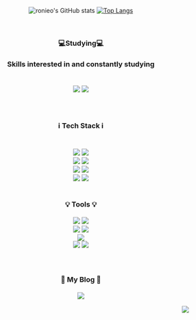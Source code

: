 <div align="center">

<!-- ![header](https://capsule-render.vercel.app/api?type=waving&color=CCB7D8&height=300&section=header&text=LeeLoUn&fontColor=7B76AD&fontSize=80) -->

![ronieo's GitHub stats](https://github-readme-stats.vercel.app/api?username=ronieo&show_icons=true&theme=transparent)
[![Top Langs](https://github-readme-stats.vercel.app/api/top-langs/?username=ronieo&layout=compact)](https://github.com/anuraghazra/github-readme-stats)
<br />
<br />
<br />
<h3>💻Studying💻<h3>
Skills interested in and constantly studying<br /><br />
<br /><img src="https://img.shields.io/badge/React-61DAFB?style=flat-square&logo=react&logoColor=ffffff"/>
<img src="https://img.shields.io/badge/Typescript-3178C6?style=flat-square&logo=typescript&logoColor=ffffff"/><br />
<!--
<img src="https://img.shields.io/badge/Dart-0175C2?style=for-the-badge&logo=dart&logoColor=white"/>
<img src="https://img.shields.io/badge/Flutter-02569B?style=for-the-badge&logo=flutter&logoColor=white"/>
-->

<br />
<br />
<h3>ℹ️ Tech Stack ℹ️<h3 />
<br /><img src="https://img.shields.io/badge/HTML5-e34c26?style=flat-square&logo=HTML5&logoColor=ffffff"/>
<img src="https://img.shields.io/badge/CSS3-1572B6?style=flat-square&logo=CSS3&logoColor=ffffff"/><br />
<img src="https://img.shields.io/badge/Javascript-F7DF1E?style=flat-square&logo=javascript&logoColor=ffffff"/>
<img src="https://img.shields.io/badge/Sass-CC6699?style=flat-square&logo=sass&logoColor=ffffff"/><br />
<img src="https://img.shields.io/badge/React-61DAFB?style=flat-square&logo=react&logoColor=ffffff"/>
<img src="https://img.shields.io/badge/Typescript-3178C6?style=flat-square&logo=typescript&logoColor=ffffff"/><br />
<img src="https://img.shields.io/badge/Dart-0175C2?style=for-the-badge&logo=dart&logoColor=white"/>
<img src="https://img.shields.io/badge/Flutter-02569B?style=for-the-badge&logo=flutter&logoColor=white"/>

<br />
<br />
<br />
💡 Tools 💡<br /><br />
<img src="https://img.shields.io/badge/Figma-F24E1E?style=flat-square&logo=Figma&logoColor=ffffff"/>
<img src="https://aleen42.github.io/badges/src/zeplin.svg"/><br />
<img src="https://img.shields.io/badge/Visual Studio Code-007ACC?style=flat-square&logo=visualstudiocode&logoColor=ffffff"/>
<img src="https://img.shields.io/badge/Android_Studio-3DDC84?style=for-the-badge&logo=android-studio&logoColor=white"/><br />
<img src="https://img.shields.io/badge/Xcode-007ACC?style=for-the-badge&logo=Xcode&logoColor=white"/><br />
<img src="https://img.shields.io/badge/GitHub-181717?style=flat-square&logo=github&logoColor=ffffff"/>
<img src="https://img.shields.io/badge/VIM-%2311AB00.svg?&style=for-the-badge&logo=vim&logoColor=white"/>
<br />
<br />
<br />
<br />
<b>💜 My Blog 💜</b><br />
<br />
<a href="https://ronieo.com/" target="_blank"><img src="https://img.shields.io/badge/Tistory-000000?style=flat-square&logo=tistory&logoColor=ffffff"/></a>

</div>

<div align="right">
<a href="https://hits.seeyoufarm.com"><img src="https://hits.seeyoufarm.com/api/count/incr/badge.svg?url=https%3A%2F%2Fgithub.com%2Fronieo&count_bg=%237C939D&title_bg=%23555555&icon=&icon_color=%23E7E7E7&title=ronieo&edge_flat=false"/></a>
</div>
<!--
**ronieo/ronieo** is a ✨ _special_ ✨ repository because its `README.md` (this file) appears on your GitHub profile.

Here are some ideas to get you started:

- 🔭 I’m currently working on ...
- 🌱 I’m currently learning ...
- 👯 I’m looking to collaborate on ...
- 🤔 I’m looking for help with ...
- 💬 Ask me about ...
- 📫 How to reach me: ...
- 😄 Pronouns: ...
- ⚡ Fun fact: ...
-->
